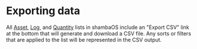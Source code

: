 # Exporting data

All [Asset](/guide/assets), [Log](/guide/logs), and
[Quantity](/guide/quantities) lists in shambaOS include an "Export CSV" link at
the bottom that will generate and download a CSV file. Any sorts or filters
that are applied to the list will be represented in the CSV output.
